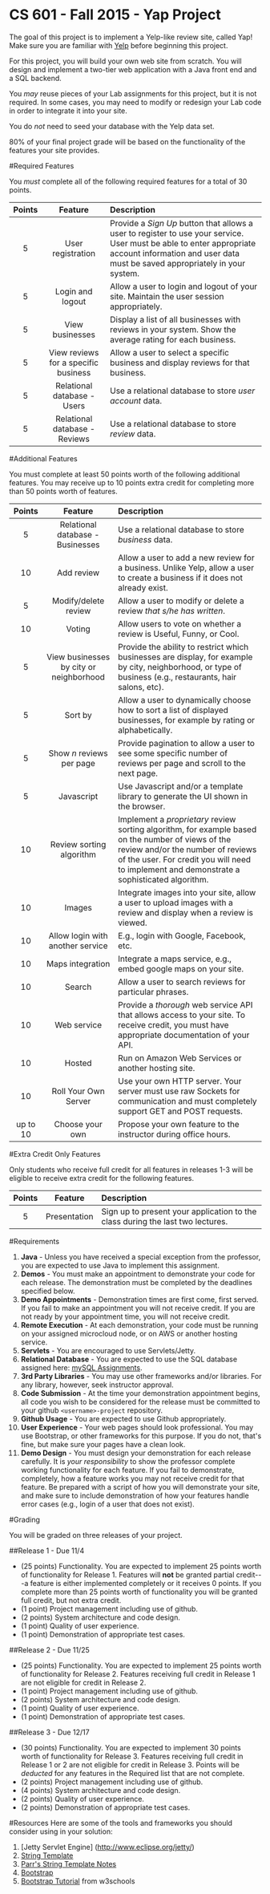 CS 601 - Fall 2015 - Yap Project
=================================

The goal of this project is to implement a Yelp-like review site, called Yap! Make sure you are familiar with [Yelp](http://www.yelp.com) before beginning this project.

For this project, you will build your own web site from scratch. You will design and implement a two-tier web application with a Java front end and a SQL backend. 

You *may* reuse pieces of your Lab assignments for this project, but it is not required. In some cases, you may need to modify or redesign your Lab code in order to integrate it into your site.

You do *not* need to seed your database with the Yelp data set. 

80% of your final project grade will be based on the functionality of the features your site provides. 

#Required Features

You *must* complete all of the following required features for a total of 30 points.


| Points   | Feature         | Description |
| :-------: |:-------------:| :-----|
| 5 | User registration | Provide a *Sign Up* button that allows a user to register to use your service. User must be able to enter appropriate account information and user data must be saved appropriately in your system. | 
| 5 | Login and logout | Allow a user to login and logout of your site. Maintain the user session appropriately. |
| 5 | View businesses | Display a list of all businesses with reviews in your system. Show the average rating for each business. |
| 5 | View reviews for a specific business | Allow a user to select a specific business and display reviews for that business. |
| 5 | Relational database - Users | Use a relational database to store *user account* data. |
| 5 | Relational database - Reviews | Use a relational database to store *review* data. |


#Additional Features

You must complete at least 50 points worth of the following additional features. You may receive up to 10 points extra credit for completing more than 50 points worth of features.


| Points   | Feature         | Description |
| :-------: |:-------------:| :-----|
| 5 | Relational database - Businesses | Use a relational database to store *business* data. |
| 10 | Add review | Allow a user to add a new review for a business. Unlike Yelp, allow a user to create a business if it does not already exist. |
| 5 | Modify/delete review | Allow a user to modify or delete a review *that s/he has written*.
| 10 | Voting | Allow users to vote on whether a review is Useful, Funny, or Cool. |
| 5 | View businesses by city or neighborhood | Provide the ability to restrict which businesses are display, for example by city, neighborhood, or type of business (e.g., restaurants, hair salons, etc). |
| 5 | Sort by | Allow a user to dynamically choose how to sort a list of displayed businesses, for example by rating or alphabetically. |
| 5 | Show *n* reviews per page | Provide pagination to allow a user to see some specific number of reviews per page and scroll to the next page. |
| 5 | Javascript | Use Javascript and/or a template library to generate the UI shown in the browser. |
| 10 | Review sorting algorithm | Implement a *proprietary* review sorting algorithm, for example based on the number of views of the review and/or the number of reviews of the user. For credit you will need to implement and demonstrate a sophisticated algorithm. |
| 10 | Images | Integrate images into your site, allow a user to upload images with a review and display when a review is viewed. |
| 10 | Allow login with another service | E.g., login with Google, Facebook, etc. |
| 10 | Maps integration | Integrate a maps service, e.g., embed google maps on your site. |
| 10 | Search | Allow a user to search reviews for particular phrases. |
| 10 | Web service | Provide a *thorough* web service API that allows access to your site. To receive credit, you must have appropriate documentation of your API. |
| 10 | Hosted | Run on Amazon Web Services or another hosting site. |
| 10 | Roll Your Own Server | Use your own HTTP server. Your server must use raw Sockets for communication and must completely support GET and POST requests. |
| up to 10 | Choose your own | Propose your own feature to the instructor during office hours. |

#Extra Credit Only Features

Only students who receive full credit for all features in releases 1-3 will be eligible to receive extra credit for the following features.

| Points   | Feature         | Description |
| :-------: |:-------------:| :-----|
| 5 | Presentation | Sign up to present your application to the class during the last two lectures.

#Requirements

1. **Java** - Unless you have received a special exception from the professor, you are expected to use Java to implement this assignment.
2. **Demos** - You must make an appointment to demonstrate your code for each release. The demonstration must be completed by the deadlines specified below. 
3. **Demo Appointments** - Demonstration times are first come, first served. If you fail to make an appointment you will not receive credit. If you are not ready by your appointment time, you will not receive credit.
4. **Remote Execution** - At each demonstration, your code must be running on your assigned microcloud node, or on AWS or another hosting service.
5. **Servlets** - You are encouraged to use Servlets/Jetty.
6. **Relational Database** - You are expected to use the SQL database assigned here: [mySQL Assignments](sqlassigns.md).
7. **3rd Party Libraries** - You may use other frameworks and/or libraries. For any library, however, seek instructor approval.
8. **Code Submission** - At the time your demonstration appointment begins, all code you wish to be considered for the release must be committed to your github `<username>-project` repository.
9. **Github Usage** - You are expected to use Github appropriately.
10. **User Experience** - Your web pages should look professional. You may use Bootstrap, or other frameworks for this purpose. If you do not, that's fine, but make sure your pages have a clean look.
11. **Demo Design** - You must design your demonstration for each release carefully. It is *your responsibility* to show the professor complete working functionality for each feature. If you fail to demonstrate, completely, how a feature works you may not receive credit for that feature. Be prepared with a script of how you will demonstrate your site, and make sure to include demonstration of how your features handle error cases (e.g., login of a user that does not exist).


#Grading

You will be graded on three releases of your project. 

##Release 1 - Due 11/4 

- (25 points) Functionality. You are expected to implement 25 points worth of functionality for Release 1. Features will **not** be granted partial credit---a feature is either implemented completely or it receives 0 points. If you complete more than 25 points worth of functionality you will be granted full credit, but not extra credit. 
- (1 point) Project management including use of github.
- (2 points) System architecture and code design.
- (1 point) Quality of user experience.
- (1 point) Demonstration of appropriate test cases.

##Release 2 - Due 11/25

- (25 points) Functionality. You are expected to implement 25 points worth of functionality for Release 2. Features receiving full credit in Release 1 are not eligible for credit in Release 2.
- (1 point) Project management including use of github.
- (2 points) System architecture and code design.
- (1 point) Quality of user experience.
- (1 point) Demonstration of appropriate test cases.

##Release 3 - Due 12/17

- (30 points) Functionality. You are expected to implement 30 points worth of functionality for Release 3. Features receiving full credit in Release 1 or 2 are not eligible for credit in Release 3. Points will be *deducted* for any features in the Required list that are not complete.
- (2 points) Project management including use of github.
- (4 points) System architecture and code design.
- (2 points) Quality of user experience.
- (2 points) Demonstration of appropriate test cases.

#Resources
Here are some of the tools and frameworks you should consider using in your solution:

1. [Jetty Servlet Engine] (http://www.eclipse.org/jetty/)
2. [String Template](http://www.stringtemplate.org/)
3. [Parr's String Template Notes](http://www.cs.usfca.edu/~parrt/course/601/lectures/stringtemplate.html)
4. [Bootstrap](http://getbootstrap.com/)
5. [Bootstrap Tutorial](http://www.w3schools.com/bootstrap/default.asp) from w3schools
